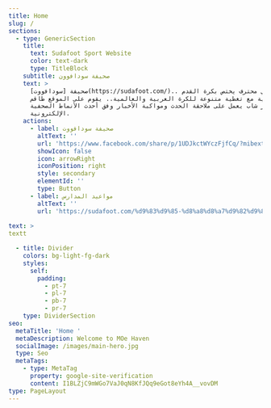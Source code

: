 ```yaml
---
title: Home
slug: /
sections:
  - type: GenericSection
    title:
      text: Sudafoot Sport Website
      color: text-dark
      type: TitleBlock
    subtitle: صحيفة سودافوون
    text: >
      صحيفة [سودافووت](https://sudafoot.com/).. موقع رياضي محترف يختص بكرة القدم
      السودانية مع تغطية متنوعة للكرة العربية والعالمية.. يقوم على الموقع طاقم
      تحرير شاب يعمل على ملاحقة الحدث ومواكبة الأخبار وفق أحدث الأنماط الصحفية
      الإلكترونية.
    actions:
      - label: صحيفة سودافووت
        altText: ''
        url: 'https://www.facebook.com/share/p/1UDJkctWYczFjfCq/?mibextid=WC7FNe'
        showIcon: false
        icon: arrowRight
        iconPosition: right
        style: secondary
        elementId: ''
        type: Button
      - label: مواعيد المدارس
        altText: ''
        url: 'https://sudafoot.com/%d9%83%d9%85-%d8%a8%d8%a7%d9%82%d9%8a-%d8%b9%d9%84%d9%89-%d8%a7%d9%84%d9%85%d8%af%d8%b1%d8%b3%d9%87-%d9%85%d9%88%d8%a7%d8%b9%d9%8a%d8%af-%d8%a7%d9%84%d9%81%d8%b5%d9%88%d9%84-%d9%8810-%d8%a5%d8%ac/'
        
text: >
textt

  - title: Divider
    colors: bg-light-fg-dark
    styles:
      self:
        padding:
          - pt-7
          - pl-7
          - pb-7
          - pr-7
    type: DividerSection
seo:
  metaTitle: 'Home '
  metaDescription: Welcome to MOe Haven
  socialImage: /images/main-hero.jpg
  type: Seo
  metaTags:
    - type: MetaTag
      property: google-site-verification
      content: I1BLZjC9mWGo7VaJ0qN8KfJQq9eGot8eYh4A__vovDM
type: PageLayout
---
```

